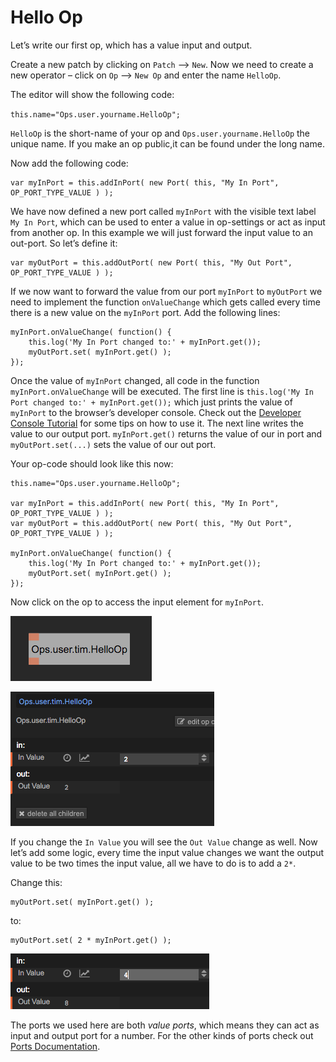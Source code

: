 # Hello Op

Let’s write our first op, which has a value input and output.

Create a new patch by clicking on `Patch` —> `New`. Now we need to create a new operator – click on `Op` —> `New Op` and enter the name `HelloOp`.

The editor will show the following code:  

`this.name="Ops.user.yourname.HelloOp";`

`HelloOp` is the short-name of your op and `Ops.user.yourname.HelloOp` the unique name. If you make an op public,it can be found under the long name.

Now add the following code:    

```
var myInPort = this.addInPort( new Port( this, "My In Port", OP_PORT_TYPE_VALUE ) );
```

We have now defined a new port called `myInPort` with the visible text label `My In Port`, which can be used to enter a value in op-settings or act as input from another op. In this example we will just forward the input value to an out-port. So let’s define it:

```
var myOutPort = this.addOutPort( new Port( this, "My Out Port", OP_PORT_TYPE_VALUE ) );
```

If we now want to forward the value from our port `myInPort` to `myOutPort` we need to implement the function `onValueChange` which gets called every time there is a new value on the `myInPort` port. Add the following lines:

```
myInPort.onValueChange( function() {
    this.log('My In Port changed to:' + myInPort.get());
    myOutPort.set( myInPort.get() );
});
```

Once the value of `myInPort` changed, all code in the function `myInPort.onValueChange` will be executed. The first line is `this.log('My In Port changed to:' + myInPort.get());` which just prints the value of `myInPort` to the browser’s developer console. Check out the [Developer Console Tutorial](developer_console_tutorial.md) for some tips on how to use it.
The next line writes the value to our output port. `myInPort.get()` returns the value of our in port and `myOutPort.set(...)` sets the value of our out port. 
 
Your op-code should look like this now:  

```
this.name="Ops.user.yourname.HelloOp";

var myInPort = this.addInPort( new Port( this, "My In Port", OP_PORT_TYPE_VALUE ) );
var myOutPort = this.addOutPort( new Port( this, "My Out Port", OP_PORT_TYPE_VALUE ) );

myInPort.onValueChange( function() {
    this.log('My In Port changed to:' + myInPort.get());
    myOutPort.set( myInPort.get() );
});
```

Now click on the op to access the input element for `myInPort`.

![Op SVG](img/Hello-Op.png)

![Op Settings](img/Op-Settings.png)

If you change the `In Value` you will see the `Out Value` change as well. Now let’s add some logic, every time the input value changes we want the output value to be two times the input value, all we have to do is to add a `2*`.

Change this:  

```
myOutPort.set( myInPort.get() );
```

to:  

```
myOutPort.set( 2 * myInPort.get() );
```

![Op Settings (multiply by 2)](img/Op-Settings-Mul.png)

The ports we used here are both *value ports*, which means they can act as input and output port for a number. For the other kinds of ports check out [Ports Documentation](Ports.md).


